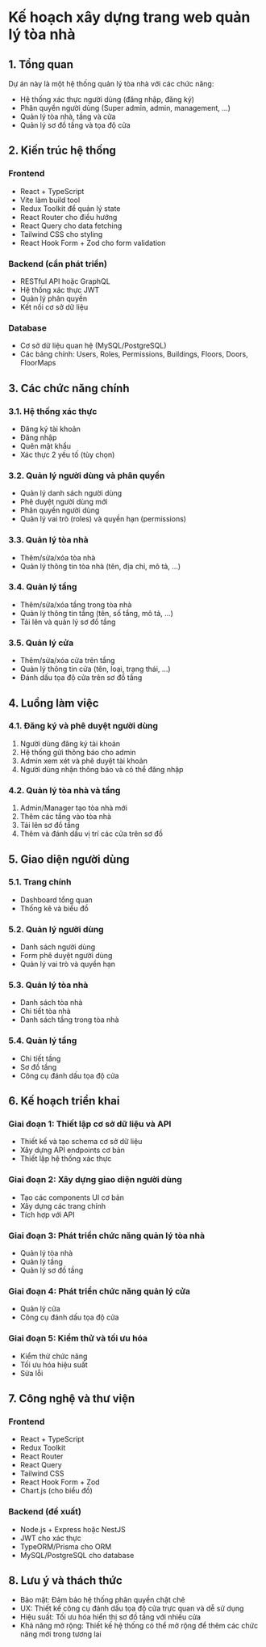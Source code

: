 # Kế hoạch xây dựng trang web quản lý tòa nhà

## 1. Tổng quan

Dự án này là một hệ thống quản lý tòa nhà với các chức năng:
- Hệ thống xác thực người dùng (đăng nhập, đăng ký)
- Phân quyền người dùng (Super admin, admin, management, ...)
- Quản lý tòa nhà, tầng và cửa
- Quản lý sơ đồ tầng và tọa độ cửa

## 2. Kiến trúc hệ thống

### Frontend
- React + TypeScript
- Vite làm build tool
- Redux Toolkit để quản lý state
- React Router cho điều hướng
- React Query cho data fetching
- Tailwind CSS cho styling
- React Hook Form + Zod cho form validation

### Backend (cần phát triển)
- RESTful API hoặc GraphQL
- Hệ thống xác thực JWT
- Quản lý phân quyền
- Kết nối cơ sở dữ liệu

### Database
- Cơ sở dữ liệu quan hệ (MySQL/PostgreSQL)
- Các bảng chính: Users, Roles, Permissions, Buildings, Floors, Doors, FloorMaps

## 3. Các chức năng chính

### 3.1. Hệ thống xác thực
- Đăng ký tài khoản
- Đăng nhập
- Quên mật khẩu
- Xác thực 2 yếu tố (tùy chọn)

### 3.2. Quản lý người dùng và phân quyền
- Quản lý danh sách người dùng
- Phê duyệt người dùng mới
- Phân quyền người dùng
- Quản lý vai trò (roles) và quyền hạn (permissions)

### 3.3. Quản lý tòa nhà
- Thêm/sửa/xóa tòa nhà
- Quản lý thông tin tòa nhà (tên, địa chỉ, mô tả, ...)

### 3.4. Quản lý tầng
- Thêm/sửa/xóa tầng trong tòa nhà
- Quản lý thông tin tầng (tên, số tầng, mô tả, ...)
- Tải lên và quản lý sơ đồ tầng

### 3.5. Quản lý cửa
- Thêm/sửa/xóa cửa trên tầng
- Quản lý thông tin cửa (tên, loại, trạng thái, ...)
- Đánh dấu tọa độ cửa trên sơ đồ tầng

## 4. Luồng làm việc

### 4.1. Đăng ký và phê duyệt người dùng
1. Người dùng đăng ký tài khoản
2. Hệ thống gửi thông báo cho admin
3. Admin xem xét và phê duyệt tài khoản
4. Người dùng nhận thông báo và có thể đăng nhập

### 4.2. Quản lý tòa nhà và tầng
1. Admin/Manager tạo tòa nhà mới
2. Thêm các tầng vào tòa nhà
3. Tải lên sơ đồ tầng
4. Thêm và đánh dấu vị trí các cửa trên sơ đồ

## 5. Giao diện người dùng

### 5.1. Trang chính
- Dashboard tổng quan
- Thống kê và biểu đồ

### 5.2. Quản lý người dùng
- Danh sách người dùng
- Form phê duyệt người dùng
- Quản lý vai trò và quyền hạn

### 5.3. Quản lý tòa nhà
- Danh sách tòa nhà
- Chi tiết tòa nhà
- Danh sách tầng trong tòa nhà

### 5.4. Quản lý tầng
- Chi tiết tầng
- Sơ đồ tầng
- Công cụ đánh dấu tọa độ cửa

## 6. Kế hoạch triển khai

### Giai đoạn 1: Thiết lập cơ sở dữ liệu và API
- Thiết kế và tạo schema cơ sở dữ liệu
- Xây dựng API endpoints cơ bản
- Thiết lập hệ thống xác thực

### Giai đoạn 2: Xây dựng giao diện người dùng
- Tạo các components UI cơ bản
- Xây dựng các trang chính
- Tích hợp với API

### Giai đoạn 3: Phát triển chức năng quản lý tòa nhà
- Quản lý tòa nhà
- Quản lý tầng
- Quản lý sơ đồ tầng

### Giai đoạn 4: Phát triển chức năng quản lý cửa
- Quản lý cửa
- Công cụ đánh dấu tọa độ cửa

### Giai đoạn 5: Kiểm thử và tối ưu hóa
- Kiểm thử chức năng
- Tối ưu hóa hiệu suất
- Sửa lỗi

## 7. Công nghệ và thư viện

### Frontend
- React + TypeScript
- Redux Toolkit
- React Router
- React Query
- Tailwind CSS
- React Hook Form + Zod
- Chart.js (cho biểu đồ)

### Backend (đề xuất)
- Node.js + Express hoặc NestJS
- JWT cho xác thực
- TypeORM/Prisma cho ORM
- MySQL/PostgreSQL cho database

## 8. Lưu ý và thách thức

- Bảo mật: Đảm bảo hệ thống phân quyền chặt chẽ
- UX: Thiết kế công cụ đánh dấu tọa độ cửa trực quan và dễ sử dụng
- Hiệu suất: Tối ưu hóa hiển thị sơ đồ tầng với nhiều cửa
- Khả năng mở rộng: Thiết kế hệ thống có thể mở rộng để thêm các chức năng mới trong tương lai